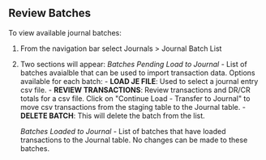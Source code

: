 ## Review Batches 

To view available journal batches:

1. From the navigation bar select Journals > Journal Batch List
2. Two sections will appear:
    *Batches Pending Load to Journal* - List of batches avaialble that can be used to import transaction data. Options available for each batch:
        - **LOAD JE FILE**: Used to select a journal entry csv file.
        - **REVIEW TRANSACTIONS**: Review transactions and DR/CR totals for a
          csv file. Click on "Continue Load - Transfer to Journal" to move
          csv transactions from the staging table to the Journal table.
        - **DELETE BATCH**: This will delete the batch from the list.

    *Batches Loaded to Journal* - List of batches that have loaded transactions to the Journal table. No changes can be made to these batches.

